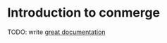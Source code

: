 # Introduction to conmerge

TODO: write [great documentation](http://jacobian.org/writing/what-to-write/)
